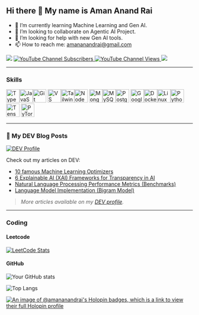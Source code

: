 ## Hi there 👋 My name is Aman Anand Rai


- 🌱 I’m currently learning Machine Learning and Gen AI.
- 👯 I’m looking to collaborate on Agentic AI Project.
- 🤔 I’m looking for help with new Gen AI tools.
- 📫 How to reach me: amananandrai@gmail.com

<a href="https://www.github.com/amananandrai" target="_blank" rel="noreferrer"><img
src="https://img.shields.io/github/followers/amananandrai?logo=github&style=for-the-badge&color=0891b2&labelColor=1c1917" /></a>
<a href="https://www.youtube.com/@Ai_man_0822" target="_blank" rel="noreferrer">
  <img src="https://img.shields.io/youtube/channel/subscribers/UC5zKA3wviEqnxAf9Fy_SGGw?style=for-the-badge&logo=youtube&label=Subscribers" alt="YouTube Channel Subscribers" />
</a><a href="https://www.youtube.com/@Ai_man_0822" target="_blank" rel="noreferrer">
  <img src="https://img.shields.io/youtube/channel/views/UC5zKA3wviEqnxAf9Fy_SGGw?style=for-the-badge&logo=youtube&label=Views" alt="YouTube Channel Views" />
<a href="https://stackoverflow.com/users/22656/codeczar" target="_blank" rel="noreferrer">
  <img src="https://img.shields.io/stackexchange/stackoverflow/r/5582833?label=Stack%20Overflow&logo=stack-overflow&style=for-the-badge&color=F48024&labelColor=1c1917" />
</a>

-----------------------------------------------------------------------
### Skills

<p align="left">
<a href="https://www.typescriptlang.org/" target="_blank" rel="noreferrer"><img src="https://raw.githubusercontent.com/danielcranney/readme-generator/main/public/icons/skills/typescript-colored.svg" width="36" height="36" alt="TypeScript" /></a><a href="https://developer.mozilla.org/en-US/docs/Web/JavaScript" target="_blank" rel="noreferrer"><img src="https://raw.githubusercontent.com/danielcranney/readme-generator/main/public/icons/skills/javascript-colored.svg" width="36" height="36" alt="JavaScript" /></a><a href="https://git-scm.com/" target="_blank" rel="noreferrer"><img src="https://raw.githubusercontent.com/danielcranney/readme-generator/main/public/icons/skills/git-colored.svg" width="36" height="36" alt="Git" /></a>
<a href="https://code.visualstudio.com/" target="_blank" rel="noreferrer"><img src="https://raw.githubusercontent.com/danielcranney/readme-generator/main/public/icons/skills/visualstudiocode.svg" width="36" height="36" alt="VS Code" /></a><a href="https://tailwindcss.com/" target="_blank" rel="noreferrer"><img src="https://raw.githubusercontent.com/danielcranney/readme-generator/main/public/icons/skills/tailwindcss-colored.svg" width="36" height="36" alt="TailwindCSS" /></a><a href="https://nodejs.org/en/" target="_blank" rel="noreferrer"><img src="https://raw.githubusercontent.com/danielcranney/readme-generator/main/public/icons/skills/nodejs-colored.svg" width="36" height="36" alt="NodeJS" /></a>
<a href="https://www.mongodb.com/" target="_blank" rel="noreferrer"><img src="https://raw.githubusercontent.com/danielcranney/readme-generator/main/public/icons/skills/mongodb-colored.svg" width="36" height="36" alt="MongoDB" /></a><a href="https://www.mysql.com/" target="_blank" rel="noreferrer"><img src="https://raw.githubusercontent.com/danielcranney/readme-generator/main/public/icons/skills/mysql-colored.svg" width="36" height="36" alt="MySQL" /></a><a href="https://www.postgresql.org/" target="_blank" rel="noreferrer"><img src="https://raw.githubusercontent.com/danielcranney/readme-generator/main/public/icons/skills/postgresql-colored.svg" width="36" height="36" alt="PostgreSQL" /></a>
<a href="https://cloud.google.com/" target="_blank" rel="noreferrer"><img src="https://raw.githubusercontent.com/danielcranney/readme-generator/main/public/icons/skills/googlecloud-colored.svg" width="36" height="36" alt="Google Cloud" /></a><a href="https://www.docker.com/" target="_blank" rel="noreferrer"><img src="https://raw.githubusercontent.com/danielcranney/readme-generator/main/public/icons/skills/docker-colored.svg" width="36" height="36" alt="Docker" /></a><a href="https://www.linux.org" target="_blank" rel="noreferrer"><img src="https://raw.githubusercontent.com/danielcranney/readme-generator/main/public/icons/skills/linux-colored.svg" width="36" height="36" alt="Linux" /></a><a href="https://www.python.org/" target="_blank" rel="noreferrer"><img src="https://raw.githubusercontent.com/danielcranney/readme-generator/main/public/icons/skills/python-colored.svg" width="36" height="36" alt="Python" /></a>  <a href="https://www.tensorflow.org/" target="_blank" rel="noreferrer"><img src="https://raw.githubusercontent.com/danielcranney/readme-generator/main/public/icons/skills/tensorflow-colored.svg" width="36" height="36" alt="TensorFlow" /></a>
  <a href="https://pytorch.org/" target="_blank" rel="noreferrer"><img src="https://raw.githubusercontent.com/danielcranney/readme-generator/main/public/icons/skills/pytorch-colored.svg" width="36" height="36" alt="PyTorch" /></a>
</p>

-----------------------------------------------------------------------

### 📝 My DEV Blog Posts

<a href="https://dev.to/amananandrai" target="_blank" rel="noreferrer">
  <img src="https://img.shields.io/badge/DEV.to-%40amananandrai-0A0A0A?logo=dev.to&style=for-the-badge&labelColor=1c1917" alt="DEV Profile" />
</a>

Check out my articles on DEV:

<!-- Example of listing a few recent posts -->
- [10 famous Machine Learning Optimizers](https://dev.to/amananandrai/10-famous-machine-learning-optimizers)  
- [6 Explainable AI (XAI) Frameworks for Transparency in AI](https://dev.to/amananandrai/6-explainable-ai-xai-frameworks-for-transparency-in-ai)  
- [Natural Language Processing Performance Metrics (Benchmarks)](https://dev.to/amananandrai/natural-language-processing-performance-metrics-benchmarks)  
- [Language Model Implementation (Bigram Model)](https://dev.to/amananandrai/language-model-implementation-bigram-model)  

> *More articles available on my [DEV profile](https://dev.to/amananandrai).*

-----------------------------------------------------------------------

### Coding

#### Leetcode

<a href="https://leetcode.com/aman_rai/" target="_blank" rel="noreferrer">
  <img src="https://leetcard.jacoblin.cool/aman_rai?theme=nord&font=Roboto&ext=contest" alt="LeetCode Stats" />
</a>

#### GitHub

![Your GitHub stats](https://github-readme-stats.vercel.app/api?username=amananandrai&show_icons=true&theme=gruvbox)

![Top Langs](https://github-readme-stats.vercel.app/api/top-langs/?username=amananandrai&layout=compact&theme=gruvbox)

[![An image of @amananandrai's Holopin badges, which is a link to view their full Holopin profile](https://holopin.me/amananandrai)](https://holopin.io/@amananandrai)
